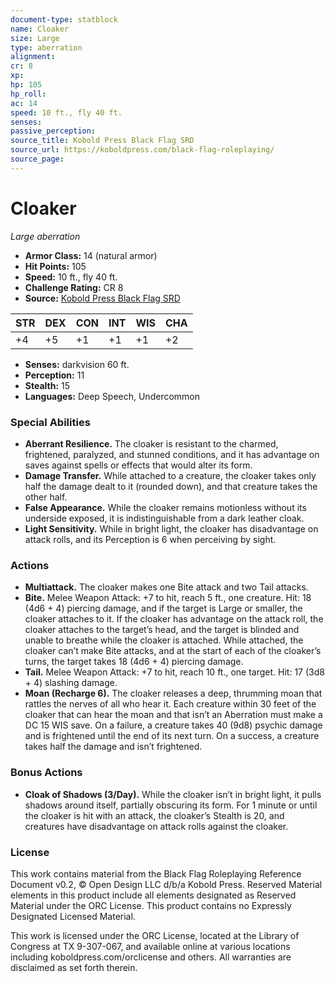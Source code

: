 ```yaml
---
document-type: statblock
name: Cloaker
size: Large
type: aberration
alignment: 
cr: 8
xp: 
hp: 105
hp_roll: 
ac: 14
speed: 10 ft., fly 40 ft.
senses: 
passive_perception: 
source_title: Kobold Press Black Flag SRD
source_url: https://koboldpress.com/black-flag-roleplaying/
source_page: 
---
```


# Cloaker

*Large aberration*

- **Armor Class:** 14 (natural armor)
- **Hit Points:** 105
- **Speed:** 10 ft., fly 40 ft.
- **Challenge Rating:** CR 8
- **Source:** [Kobold Press Black Flag SRD](https://koboldpress.com/black-flag-roleplaying/)

| STR | DEX | CON | INT | WIS | CHA |
| --- | --- | --- | --- | --- | --- |
| +4 | +5 | +1 | +1 | +1 | +2 |

- **Senses:** darkvision 60 ft.
- **Perception:** 11
- **Stealth:** 15
- **Languages:** Deep Speech, Undercommon

### Special Abilities

- **Aberrant Resilience.** The cloaker is resistant to the charmed, frightened, paralyzed, and stunned conditions, and it has advantage on saves against spells or effects that would alter its form.
- **Damage Transfer.** While attached to a creature, the cloaker takes only half the damage dealt to it (rounded down), and that creature takes the other half.
- **False Appearance.** While the cloaker remains motionless without its underside exposed, it is indistinguishable from a dark leather cloak.
- **Light Sensitivity.** While in bright light, the cloaker has disadvantage on attack rolls, and its Perception is 6 when perceiving by sight.

### Actions

- **Multiattack.** The cloaker makes one Bite attack and two Tail attacks.
- **Bite.** Melee Weapon Attack: +7 to hit, reach 5 ft., one creature. Hit: 18 (4d6 + 4) piercing damage, and if the target is Large or smaller, the cloaker attaches to it. If the cloaker has advantage on the attack roll, the cloaker attaches to the target’s head, and the target is blinded and unable to breathe while the cloaker is attached. While attached, the cloaker can’t make Bite attacks, and at the start of each of the cloaker’s turns, the target takes 18 (4d6 + 4) piercing damage.
- **Tail.** Melee Weapon Attack: +7 to hit, reach 10 ft., one target. Hit: 17 (3d8 + 4) slashing damage.
- **Moan (Recharge 6).** The cloaker releases a deep, thrumming moan that rattles the nerves of all who hear it. Each creature within 30 feet of the cloaker that can hear the moan and that isn’t an Aberration must make a DC 15 WIS save. On a failure, a creature takes 40 (9d8) psychic damage and is frightened until the end of its next turn. On a success, a creature takes half the damage and isn’t frightened.

### Bonus Actions

- **Cloak of Shadows (3/Day).** While the cloaker isn’t in bright light, it pulls shadows around itself, partially obscuring its form. For 1 minute or until the cloaker is hit with an attack, the cloaker’s Stealth is 20, and creatures have disadvantage on attack rolls against the cloaker.

### License

This work contains material from the Black Flag Roleplaying Reference Document v0.2, © Open Design LLC d/b/a Kobold Press. Reserved Material elements in this product include all elements designated as Reserved Material under the ORC License. This product contains no Expressly Designated Licensed Material.

This work is licensed under the ORC License, located at the Library of Congress at TX 9-307-067, and available online at various locations including koboldpress.com/orclicense and others. All warranties are disclaimed as set forth therein.
